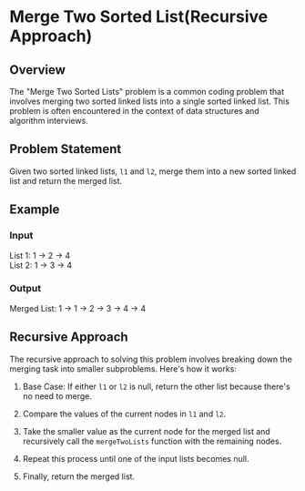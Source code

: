 # Merge Two Sorted List(Recursive Approach)

## Overview
The "Merge Two Sorted Lists" problem is a common coding problem that involves merging two sorted linked lists into a single sorted linked list. This problem is often encountered in the context of data structures and algorithm interviews.

## Problem Statement
Given two sorted linked lists, `l1` and `l2`, merge them into a new sorted linked list and return the merged list.

## Example
### Input
List 1: 1 -> 2 -> 4  
List 2: 1 -> 3 -> 4

### Output
Merged List: 1 -> 1 -> 2 -> 3 -> 4 -> 4

## Recursive Approach
The recursive approach to solving this problem involves breaking down the merging task into smaller subproblems. Here's how it works:

1. Base Case: If either `l1` or `l2` is null, return the other list because there's no need to merge.

2. Compare the values of the current nodes in `l1` and `l2`.

3. Take the smaller value as the current node for the merged list and recursively call the `mergeTwoLists` function with the remaining nodes.

4. Repeat this process until one of the input lists becomes null.

5. Finally, return the merged list.